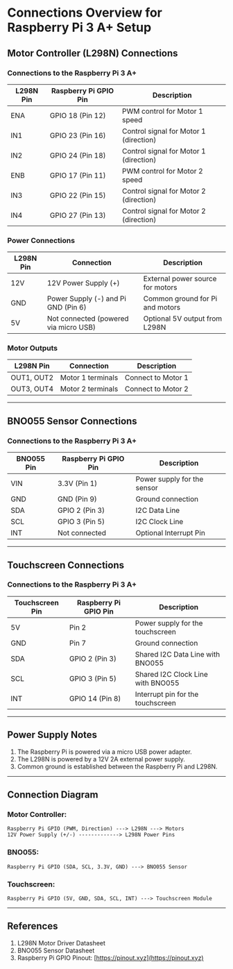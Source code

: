 # Connections Overview for Raspberry Pi 3 A+ Setup

## **Motor Controller (L298N) Connections**

### **Connections to the Raspberry Pi 3 A+**
| **L298N Pin**  | **Raspberry Pi GPIO Pin** | **Description**                                  |
|----------------|---------------------------|--------------------------------------------------|
| ENA           | GPIO 18 (Pin 12)          | PWM control for Motor 1 speed                  |
| IN1           | GPIO 23 (Pin 16)          | Control signal for Motor 1 (direction)         |
| IN2           | GPIO 24 (Pin 18)          | Control signal for Motor 1 (direction)         |
| ENB           | GPIO 17 (Pin 11)          | PWM control for Motor 2 speed                  |
| IN3           | GPIO 22 (Pin 15)          | Control signal for Motor 2 (direction)         |
| IN4           | GPIO 27 (Pin 13)          | Control signal for Motor 2 (direction)         |

### **Power Connections**
| **L298N Pin**  | **Connection**                          | **Description**                      |
|----------------|-----------------------------------------|--------------------------------------|
| 12V            | 12V Power Supply (+)                   | External power source for motors     |
| GND            | Power Supply (-) and Pi GND (Pin 6)    | Common ground for Pi and motors      |
| 5V             | Not connected (powered via micro USB)  | Optional 5V output from L298N        |

### **Motor Outputs**
| **L298N Pin**  | **Connection**          | **Description**          |
|----------------|-------------------------|--------------------------|
| OUT1, OUT2     | Motor 1 terminals       | Connect to Motor 1       |
| OUT3, OUT4     | Motor 2 terminals       | Connect to Motor 2       |

---

## **BNO055 Sensor Connections**

### **Connections to the Raspberry Pi 3 A+**
| **BNO055 Pin** | **Raspberry Pi GPIO Pin** | **Description**                                |
|----------------|---------------------------|------------------------------------------------|
| VIN            | 3.3V (Pin 1)             | Power supply for the sensor                   |
| GND            | GND (Pin 9)              | Ground connection                             |
| SDA            | GPIO 2 (Pin 3)           | I2C Data Line                                 |
| SCL            | GPIO 3 (Pin 5)           | I2C Clock Line                                |
| INT            | Not connected            | Optional Interrupt Pin                        |

---

## **Touchscreen Connections**

### **Connections to the Raspberry Pi 3 A+**
| **Touchscreen Pin** | **Raspberry Pi GPIO Pin** | **Description**                                |
|---------------------|---------------------------|------------------------------------------------|
| 5V                 | Pin 2                    | Power supply for the touchscreen              |
| GND                | Pin 7                    | Ground connection                             |
| SDA                | GPIO 2 (Pin 3)           | Shared I2C Data Line with BNO055              |
| SCL                | GPIO 3 (Pin 5)           | Shared I2C Clock Line with BNO055             |
| INT                | GPIO 14 (Pin 8)          | Interrupt pin for the touchscreen             |

---

## **Power Supply Notes**
1. The Raspberry Pi is powered via a micro USB power adapter.
2. The L298N is powered by a 12V 2A external power supply.
3. Common ground is established between the Raspberry Pi and L298N.

---

## **Connection Diagram**
### Motor Controller:
```
Raspberry Pi GPIO (PWM, Direction) ---> L298N ---> Motors
12V Power Supply (+/-) -------------> L298N Power Pins
```
### BNO055:
```
Raspberry Pi GPIO (SDA, SCL, 3.3V, GND) ---> BNO055 Sensor
```
### Touchscreen:
```
Raspberry Pi GPIO (5V, GND, SDA, SCL, INT) ---> Touchscreen Module
```

---

## **References**
1. L298N Motor Driver Datasheet
2. BNO055 Sensor Datasheet
3. Raspberry Pi GPIO Pinout: [https://pinout.xyz](https://pinout.xyz)
